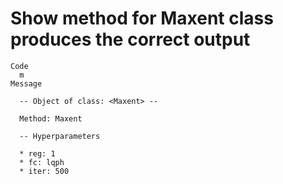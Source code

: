 # Show method for Maxent class produces the correct output

    Code
      m
    Message
      
      -- Object of class: <Maxent> --
      
      Method: Maxent
      
      -- Hyperparameters 
      
      * reg: 1
      * fc: lqph
      * iter: 500
      

